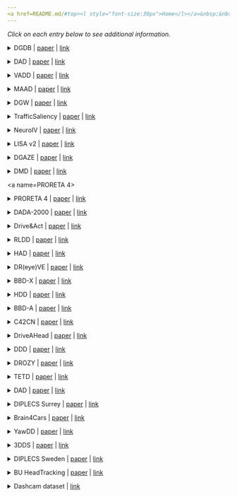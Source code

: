 ```yaml
---
<a href=README.md/#top><l style="font-size:30px">Home</l></a>&nbsp;&nbsp;| <a href=behavioral.md><l style="font-size:30px">Behavioral</l></a>&nbsp;&nbsp;| <a href=scene_gaze.md><l style="font-size:30px">Applications</l></a>&nbsp;&nbsp;| <l style="font-size:35px">Datasets</l>&nbsp;&nbsp;
---
```


*Click on each entry below to see additional information.*
<a name=DGDB></a>
<details close>
<summary>DGDB | <a href=https://arxiv.org/pdf/2204.08096v1.pdf>paper</a> | <a href=https://data.mendeley.com/datasets/ptcp7rp3wb/1>link</a></summary>
<ul>
Description: Synthetic dataset for machine learning models to detect and analyze drivers' various distracted behavior and different gaze zones. 
</ul>
</summary>
<ul>
Data: driver video
</ul>
</summary>
<ul>
Annotations: gaze area labels, action labels, appearance labels
</ul>
<ul>
<pre>
@article{2022_arXiv_Rahman,
    author = "Rahman, Mohammed Shaiqur and Venkatachalapathy, Archana and Sharma, Anuj and Wang, Jiyang and Gursoy, Senem Velipasalar and Anastasiu, David and Wang, Shuo",
    title = "Dataset for Analyzing Various Gaze Zones and Distracted Behaviors of a Driver",
    journal = "arXiv:2204.08096",
    year = "2022"
}
</pre>
</details>
</ul>

<a name=DAD></a>
<details close>
<summary>DAD | <a href=https://openaccess.thecvf.com/content/WACV2021/papers/Kopuklu_Driver_Anomaly_Detection_A_Dataset_and_Contrastive_Learning_Approach_WACV_2021_paper.pdf>paper</a> | <a href=https://github.com/okankop/Driver-Anomaly-Detection>link</a></summary>
<ul>
Description: Videos of normal and anomalous behaviors (manual/visual distractions) of drivers.
</ul>
</summary>
<ul>
Data: driver video
</ul>
</summary>
<ul>
Annotations: action labels
</ul>
<ul>
<pre>
@inproceedings{2021_WACV_Kopuklu,
    author = "Kopuklu, Okan and Zheng, Jiapeng and Xu, Hang and Rigoll, Gerhard",
    title = "Driver anomaly detection: A dataset and contrastive learning approach",
    booktitle = "Proceedings of the IEEE/CVF Winter Conference on Applications of Computer Vision",
    pages = "91--100",
    year = "2021"
}
</pre>
</details>
</ul>

<a name=VADD></a>
<details close>
<summary>VADD | <a href=https://doi.org/10.1109/TITS.2021.3053178>paper</a> | <a href=https://github.com/epan-utbm/VADD-Saliency-Dataset>link</a></summary>
<ul>
Description: Data is not available
</ul>
<ul>
<pre>
@article{2021_T-ITS_Lateef,
    author = "Lateef, Fahad and Kas, Mohamed and Ruichek, Yassine",
    title = "Saliency heat-map as visual attention for autonomous driving using generative adversarial network (gan)",
    journal = "IEEE Transactions on Intelligent Transportation Systems",
    year = "2021"
}
</pre>
</details>
</ul>

<a name=MAAD></a>
<details close>
<summary>MAAD | <a href=https://openaccess.thecvf.com/content/ICCV2021W/EPIC/papers/Gopinath_MAAD_A_Model_and_Dataset_for_Attended_Awareness_in_Driving_ICCVW_2021_paper.pdf>paper</a> | <a href=https://github.com/ToyotaResearchInstitute/att-aware/>link</a></summary>
<ul>
Description: A subset of videos from DR(eye)VE annotated with gaze collected in lab conditions.
</ul>
</summary>
<ul>
Data: eye-tracking, scene video
</ul>
</summary>
<ul>
Annotations: task labels
</ul>
<ul>
<pre>
@inproceedings{2021_ICCVW_Gopinath,
    author = "Gopinath, Deepak and Rosman, Guy and Stent, Simon and Terahata, Katsuya and Fletcher, Luke and Argall, Brenna and Leonard, John",
    title = {MAAD: A Model and Dataset for" Attended Awareness" in Driving},
    booktitle = "ICCVW",
    pages = "3426--3436",
    year = "2021"
}
</pre>
</details>
</ul>

<a name=DGW></a>
<details close>
<summary>DGW | <a href=https://openaccess.thecvf.com/content/ICCV2021W/AVVision/papers/Ghosh_Speak2Label_Using_Domain_Knowledge_for_Creating_a_Large_Scale_Driver_ICCVW_2021_paper.pdf>paper</a> | <a href=https://sites.google.com/view/drivergazeprediction/home>link</a></summary>
<ul>
Description: Videos of drivers fixating on different areas in the vehicle without constraining their head and eye movements
</ul>
</summary>
<ul>
Data: driver video
</ul>
</summary>
<ul>
Annotations: gaze area labels
</ul>
<ul>
<pre>
@inproceedings{2021_ICCVW_Ghosh,
    author = "Ghosh, Shreya and Dhall, Abhinav and Sharma, Garima and Gupta, Sarthak and Sebe, Nicu",
    title = "Speak2label: Using domain knowledge for creating a large scale driver gaze zone estimation dataset",
    booktitle = "ICCVW",
    year = "2021"
}
</pre>
</details>
</ul>

<a name=TrafficSaliency></a>
<details close>
<summary>TrafficSaliency | <a href=https://doi.org/10.1109/TITS.2019.2915540>paper</a> | <a href=https://github.com/taodeng/CDNN-traffic-saliency>link</a></summary>
<ul>
Description: 16 videos of driving scenes with gaze data of 28 subjects recorded in the lab with eye-tracker
</ul>
</summary>
<ul>
Data: eye-tracking, scene video
</ul>
<ul>
<pre>
@article{2020_T-ITS_Deng,
    author = "Deng, Tao and Yan, Hongmei and Qin, Long and Ngo, Thuyen and Manjunath, BS",
    title = "How do drivers allocate their potential attention? Driving fixation prediction via convolutional neural networks",
    journal = "IEEE Transactions on Intelligent Transportation Systems",
    volume = "21",
    number = "5",
    pages = "2146--2154",
    year = "2019",
    publisher = "IEEE"
}
</pre>
</details>
</ul>

<a name=NeuroIV></a>
<details close>
<summary>NeuroIV | <a href=https://doi.org/10.1109/TITS.2020.3022921>paper</a> | <a href=https://github.com/ispc-lab/NeuroIV>link</a></summary>
<ul>
Description: Videos of drivers performing secondary tasks, making hand gestures and observing different regions inside the vehicle recorded with DAVIS and depth sensor
</ul>
</summary>
<ul>
Data: driver video
</ul>
<ul>
<pre>
@article{2020_T-ITS_Chen,
    author = {Chen, Guang and Wang, Fa and Li, Weijun and Hong, Lin and Conradt, J{\"o}rg and Chen, Jieneng and Zhang, Zhenyan and Lu, Yiwen and Knoll, Alois},
    title = "NeuroIV: Neuromorphic vision meets intelligent vehicle towards safe driving with a new database and baseline evaluations",
    journal = "IEEE Transactions on Intelligent Transportation Systems",
    year = "2020"
}
</pre>
</details>
</ul>

<a name=LISA v2></a>
<details close>
<summary>LISA v2 | <a href=https://doi.org/10.1109/IV47402.2020.9304573>paper</a> | <a href=https://github.com/arangesh/GPCycleGAN>link</a></summary>
<ul>
Description: Videos of drivers with and without eyeglasses recorded under different lighting conditions
</ul>
</summary>
<ul>
Data: driver video
</ul>
<ul>
<pre>
@inproceedings{2020_IV_Rangesh,
    author = "Rangesh, Akshay and Zhang, Bowen and Trivedi, Mohan M",
    title = "Driver gaze estimation in the real world: Overcoming the eyeglass challenge",
    booktitle = "IV",
    year = "2020"
}
</pre>
</details>
</ul>

<a name=DGAZE></a>
<details close>
<summary>DGAZE | <a href=http://cdn.iiit.ac.in/cdn/cvit.iiit.ac.in/images/ConferencePapers/2020/DGAZE_Driver.pdf>paper</a> | <a href=https://github.com/duaisha/DGAZE>link</a></summary>
<ul>
Description: A dataset mapping drivers’ gaze to different areas in a static traffic scene in lab conditions
</ul>
</summary>
<ul>
Data: driver video, scene video
</ul>
</summary>
<ul>
Annotations: bounding boxes
</ul>
<ul>
<pre>
@inproceedings{2020_IROS_Dua,
    author = "Dua, Isha and John, Thrupthi Ann and Gupta, Riya and Jawahar, CV",
    title = "DGAZE: Driver Gaze Mapping on Road",
    booktitle = "IROS",
    year = "2020"
}
</pre>
</details>
</ul>

<a name=DMD></a>
<details close>
<summary>DMD | <a href=https://doi.org/10.1007/978-3-030-66823-5_23>paper</a> | <a href=https://dmd.vicomtech.org/>link</a></summary>
<ul>
Description: A diverse multi-modal dataset of drivers performing various secondary tasks, observing different regions inside the car, and showing signs of drowsiness recorded on-road and in simulation environment
</ul>
</summary>
<ul>
Data: driver video, scene video, vehicle data
</ul>
</summary>
<ul>
Annotations: bounding boxes, action labels
</ul>
<ul>
<pre>
@inproceedings{2020_ECCVW_Ortega,
    author = "Ortega, Juan Diego and Kose, Neslihan and Ca{\\textasciitilde n}as, Paola and Chao, Min-An and Unnervik, Alexander and Nieto, Marcos and Otaegui, Oihana and Salgado, Luis",
    title = "Dmd: A large-scale multi-modal driver monitoring dataset for attention and alertness analysis",
    booktitle = "ECCV",
    year = "2020"
}
</pre>
</details>
</ul>

<a name=PRORETA 4></a>
<details close>
<summary>PRORETA 4 | <a href=https://doi.org/10.1109/IVS.2019.8814224>paper</a> | <a href=https://www.proreta.tu-darmstadt.de/proreta_1_4/proreta4_1/datasets_1/index.en.jsp>link</a></summary>
<ul>
Description: Videos of traffic scenes recorded in instrumented vehicle with driver’s gaze data for evaluating accuracy of detecting driver’s current object of fixation
</ul>
</summary>
<ul>
Data: eye-tracking, driver video, scene video
</ul>
<ul>
<pre>
@inproceedings{2019_IV_Schwehr,
    author = "Schwehr, Julian and Knaust, Moritz and Willert, Volker",
    title = "How to evaluate object-of-fixation detection",
    booktitle = "IV",
    year = "2019"
}
</pre>
</details>
</ul>

<a name=DADA-2000></a>
<details close>
<summary>DADA-2000 | <a href=https://doi.org/10.1109/ITSC.2019.8917218>paper</a> | <a href=https://github.com/JWFangit/LOTVS-DADA>link</a></summary>
<ul>
Description: 2000 videos of accident videos collected from video hosting websites with eye-tracking data from 20 subjects collected in the lab.
</ul>
</summary>
<ul>
Data: eye-tracking, scene video
</ul>
</summary>
<ul>
Annotations: bounding boxes, accident category labels
</ul>
<ul>
<pre>
@inproceedings{2019_ITSC_Fang,
    author = "Fang, Jianwu and Yan, Dingxin and Qiao, Jiahuan and Xue, Jianru and Wang, He and Li, Sen",
    title = "{DADA-2000: Can Driving Accident be Predicted by Driver Attentionƒ Analyzed by A Benchmark}",
    booktitle = "ITSC",
    year = "2019"
}
</pre>
</details>
</ul>

<a name=Drive&Act></a>
<details close>
<summary>Drive&Act | <a href=https://openaccess.thecvf.com/content_ICCV_2019/papers/Martin_DriveAct_A_Multi-Modal_Dataset_for_Fine-Grained_Driver_Behavior_Recognition_in_ICCV_2019_paper.pdf>paper</a> | <a href=https://www.driveandact.com/>link</a></summary>
<ul>
Description: Videos of drivers performing various driving- and non-driving-related tasks
</ul>
</summary>
<ul>
Data: driver video
</ul>
</summary>
<ul>
Annotations: semantic maps, action labels
</ul>
<ul>
<pre>
@inproceedings{2019_ICCV_Martin,
    author = "Martin, Manuel and Roitberg, Alina and Haurilet, Monica and Horne, Matthias and Rei{\ss}, Simon and Voit, Michael and Stiefelhagen, Rainer",
    title = "Drive\\&act: A multi-modal dataset for fine-grained driver behavior recognition in autonomous vehicles",
    booktitle = "ICCV",
    year = "2019"
}
</pre>
</details>
</ul>

<a name=RLDD></a>
<details close>
<summary>RLDD | <a href=https://openaccess.thecvf.com/content_CVPRW_2019/papers/AMFG/Ghoddoosian_A_Realistic_Dataset_and_Baseline_Temporal_Model_for_Early_Drowsiness_CVPRW_2019_paper.pdf>paper</a> | <a href=https://github.com/rezaghoddoosian/Early-Drowsiness-Detection>link</a></summary>
<ul>
Description: Crowdsourced videos of people in various states of drowsiness recorded in indoor environments
</ul>
</summary>
<ul>
Data: driver video
</ul>
</summary>
<ul>
Annotations: drowsiness labels
</ul>
<ul>
<pre>
@inproceedings{2019_CVPRW_Ghoddoosian,
    author = "Ghoddoosian, Reza and Galib, Marnim and Athitsos, Vassilis",
    title = "A realistic dataset and baseline temporal model for early drowsiness detection",
    booktitle = "CVPRW",
    year = "2019"
}
</pre>
</details>
</ul>

<a name=HAD></a>
<details close>
<summary>HAD | <a href=https://openaccess.thecvf.com/content_CVPR_2019/papers/Kim_Grounding_Human-To-Vehicle_Advice_for_Self-Driving_Vehicles_CVPR_2019_paper.pdf>paper</a> | <a href=https://usa.honda-ri.com/HAD>link</a></summary>
<ul>
Description: A subset of videos from HDD naturalistic dataset annotated with textual advice containing 1) goals – where the vehicle should move and 2) attention – where the vehicle should look
</ul>
</summary>
<ul>
Data: scene video, vehicle data
</ul>
</summary>
<ul>
Annotations: goal and attention labels
</ul>
<ul>
<pre>
@inproceedings{2019_CVPR_Kim,
    author = "Kim, Jinkyu and Misu, Teruhisa and Chen, Yi-Ting and Tawari, Ashish and Canny, John",
    title = "Grounding human-to-vehicle advice for self-driving vehicles",
    booktitle = "CVPR",
    year = "2019"
}
</pre>
</details>
</ul>

<a name=DR(eye)VE></a>
<details close>
<summary>DR(eye)VE | <a href=https://doi.org/10.1109/TPAMI.2018.2845370>paper</a> | <a href=http://imagelab.ing.unimore.it/dreyeve>link</a></summary>
<ul>
Description: Driving videos recorded on-road with corresponding gaze data of the driver
</ul>
</summary>
<ul>
Data: eye-tracking, scene video, vehicle data
</ul>
</summary>
<ul>
Annotations: weather and road type labels
</ul>
<ul>
<pre>
@article{2018_PAMI_Palazzi,
    author = "Palazzi, Andrea and Abati, Davide and Solera, Francesco and Cucchiara, Rita and others",
    title = "{Predicting the Driver's Focus of Attention: the DR (eye) VE Project}",
    journal = "IEEE TPAMI",
    volume = "41",
    number = "7",
    pages = "1720--1733",
    year = "2018"
}
</pre>
</details>
</ul>

<a name=BBD-X></a>
<details close>
<summary>BBD-X | <a href=https://openaccess.thecvf.com/content_ECCV_2018/papers/Jinkyu_Kim_Textual_Explanations_for_ECCV_2018_paper.pdf>paper</a> | <a href=https://github.com/JinkyuKimUCB/BDD-X-dataset>link</a></summary>
<ul>
Description: A subset of videos from BDD dataset annotated with textual descriptions of actions performed by the vehicle and explanations justifying those actions
</ul>
</summary>
<ul>
Data: scene video, vehicle data
</ul>
</summary>
<ul>
Annotations: action explanations
</ul>
<ul>
<pre>
@inproceedings{2018_ECCV_Kim,
    author = "Kim, Jinkyu and Rohrbach, Anna and Darrell, Trevor and Canny, John and Akata, Zeynep",
    title = "Textual explanations for self-driving vehicles",
    booktitle = "ECCV",
    year = "2018"
}
</pre>
</details>
</ul>

<a name=HDD></a>
<details close>
<summary>HDD | <a href=https://openaccess.thecvf.com/content_cvpr_2018/papers/Ramanishka_Toward_Driving_Scene_CVPR_2018_paper.pdf>paper</a> | <a href=https://usa.honda-ri.com/HDD>link</a></summary>
<ul>
Description: A large naturalistic driving dataset with driving footage, vehicle telemetry and annotations for vehicle actions and their justifications
</ul>
</summary>
<ul>
Data: scene video, vehicle data
</ul>
</summary>
<ul>
Annotations: bounding boxes, action labels
</ul>
<ul>
<pre>
@inproceedings{2018_CVPR_Ramanishka,
    author = "Ramanishka, Vasili and Chen, Yi-Ting and Misu, Teruhisa and Saenko, Kate",
    title = "Toward driving scene understanding: A dataset for learning driver behavior and causal reasoning",
    booktitle = "CVPR",
    year = "2018"
}
</pre>
</details>
</ul>

<a name=BBD-A></a>
<details close>
<summary>BBD-A | <a href=https://doi.org/10.1007/978-3-030-20873-8_42>paper</a> | <a href=https://bdd-data.berkeley.edu/>link</a></summary>
<ul>
Description: A set of short video clips extracted from the Berkeley Deep Drive (BDD) dataset with additional eye-tracking data collected in the lab from 45 subjects
</ul>
</summary>
<ul>
Data: eye-tracking, scene video, vehicle data
</ul>
<ul>
<pre>
@inproceedings{2018_ACCV_Xia,
    author = "Xia, Ye and Zhang, Danqing and Kim, Jinkyu and Nakayama, Ken and Zipser, Karl and Whitney, David",
    title = "Predicting driver attention in critical situations",
    booktitle = "ACCV",
    year = "2018"
}
</pre>
</details>
</ul>

<a name=C42CN></a>
<details close>
<summary>C42CN | <a href=https://doi.org/10.1038/sdata.2017.110>paper</a> | <a href=https://osf.io/c42cn/>link</a></summary>
<ul>
Description: A multi-modal dataset acquired in a controlled experiment on a driving simulator under 4 conditions: no distraction, cognitive, emotional and sensorimotor distraction.
</ul>
</summary>
<ul>
Data: eye-tracking, scene video, physiological signal
</ul>
<ul>
<pre>
@article{2017_NatSciData_Taamneh,
    author = "Taamneh, Salah and Tsiamyrtzis, Panagiotis and Dcosta, Malcolm and Buddharaju, Pradeep and Khatri, Ashik and Manser, Michael and Ferris, Thomas and Wunderlich, Robert and Pavlidis, Ioannis",
    title = "A multimodal dataset for various forms of distracted driving",
    journal = "Scientific Data",
    volume = "4",
    pages = "170110",
    year = "2017"
}
</pre>
</details>
</ul>

<a name=DriveAHead></a>
<details close>
<summary>DriveAHead | <a href=https://openaccess.thecvf.com/content_cvpr_2017_workshops/w13/papers/Schwarz_DriveAHead_-_A_CVPR_2017_paper.pdf>paper</a> | <a href=https://cvhci.anthropomatik.kit.edu/data/DriveAHead/>link</a></summary>
<ul>
Description: Videos of drivers with frame-level head pose annotations obtained from a motion-capture system
</ul>
</summary>
<ul>
Data: driver video
</ul>
</summary>
<ul>
Annotations: occlusion, head pose, depth
</ul>
<ul>
<pre>
@inproceedings{2017_CVPRW_Schwarz,
    author = "Schwarz, Anke and Haurilet, Monica and Martinez, Manuel and Stiefelhagen, Rainer",
    title = "Driveahead-a large-scale driver head pose dataset",
    booktitle = "CVPRW",
    pages = "1--10",
    year = "2017"
}
</pre>
</details>
</ul>

<a name=DDD></a>
<details close>
<summary>DDD | <a href=https://doi.org/10.1007/978-3-319-54526-4_9>paper</a> | <a href=http://cv.cs.nthu.edu.tw/php/callforpaper/datasets/DDD/>link</a></summary>
<ul>
Description: Videos of human subjects simulating different levels of drowsiness while driving in a simulator
</ul>
</summary>
<ul>
Data: driver video
</ul>
</summary>
<ul>
Annotations: drowsiness labels
</ul>
<ul>
<pre>
@inproceedings{2017_ACCV_Weng,
    author = "Weng, Ching-Hua and Lai, Ying-Hsiu and Lai, Shang-Hong",
    title = "Driver drowsiness detection via a hierarchical temporal deep belief network",
    booktitle = "ACCV",
    year = "2016"
}
</pre>
</details>
</ul>

<a name=DROZY></a>
<details close>
<summary>DROZY | <a href=https://doi.org/10.1109/WACV.2016.7477715>paper</a> | <a href=http://www.drozy.ulg.ac.be/>link</a></summary>
<ul>
Description: Videos and physiological data from subjects in different drowsiness states after prolonged waking
</ul>
</summary>
<ul>
Data: driver video, physiological signal
</ul>
</summary>
<ul>
Annotations: drowsiness labels
</ul>
<ul>
<pre>
@inproceedings{2016_WACV_Massoz,
    author = "Massoz, Quentin and Langohr, Thomas and Fran{\c{c}}ois, Cl{\'e}mentine and Verly, Jacques G",
    title = "The ULg multimodality drowsiness database (called DROZY) and examples of use",
    booktitle = "WACV",
    year = "2016"
}
</pre>
</details>
</ul>

<a name=TETD></a>
<details close>
<summary>TETD | <a href=https://doi.org/10.1109/TITS.2016.2535402>paper</a> | <a href=https://github.com/taodeng/traffic-eye-tracking-dataset>link</a></summary>
<ul>
Description: A set of 100 images of traffic scenes with corresponding eye-tracking data from 20 subjects
</ul>
</summary>
<ul>
Data: eye-tracking, scene images
</ul>
<ul>
<pre>
@article{2016_T-ITS_Deng,
    author = "Deng, Tao and Yang, Kaifu and Li, Yongjie and Yan, Hongmei",
    title = "Where does the driver look? Top-down-based saliency detection in a traffic driving environment",
    journal = "IEEE Transactions on Intelligent Transportation Systems",
    volume = "17",
    number = "7",
    pages = "2051--2062",
    year = "2016",
    publisher = "IEEE"
}
</pre>
</details>
</ul>

<a name=DAD></a>
<details close>
<summary>DAD | <a href=https://doi.org/10.1007/978-3-319-54190-7_9>paper</a> | <a href=https://aliensunmin.github.io/project/dashcam/>link</a></summary>
<ul>
Description: Videos of accidents recorded with dashboard cameras sourced from video hosting sites with annotations for accidents and road users involved in them
</ul>
</summary>
<ul>
Data: scene video
</ul>
</summary>
<ul>
Annotations: bounding boxes, accident category labels
</ul>
<ul>
<pre>
@inproceedings{2016_ACCV_Chan,
    author = "Chan, Fu-Hsiang and Chen, Yu-Ting and Xiang, Yu and Sun, Min",
    title = "Anticipating accidents in dashcam videos",
    booktitle = "ACCV",
    year = "2016"
}
</pre>
</details>
</ul>

<a name=DIPLECS Surrey></a>
<details close>
<summary>DIPLECS Surrey | <a href=https://doi.org/10.1109/TVT.2015.2487826>paper</a> | <a href=https://cvssp.org/data/diplecs/>link</a></summary>
<ul>
Description: Driving videos with steering information recorded in different cars and environments
</ul>
</summary>
<ul>
Data: scene video, vehicle data
</ul>
<ul>
<pre>
@article{2015_TranVehTech_Pugeault,
    author = "Pugeault, Nicolas and Bowden, Richard",
    title = "How much of driving is preattentive?",
    journal = "IEEE Transactions on Vehicular Technology",
    volume = "64",
    number = "12",
    pages = "5424--5438",
    year = "2015",
    publisher = "IEEE"
}
</pre>
</details>
</ul>

<a name=Brain4Cars></a>
<details close>
<summary>Brain4Cars | <a href=https://openaccess.thecvf.com/content_iccv_2015/papers/Jain_Car_That_Knows_ICCV_2015_paper.pdf>paper</a> | <a href=https://github.com/asheshjain399/ICCV2015_Brain4Cars>link</a></summary>
<ul>
Description: Synchronized videos from scene and driver-facing cameras of drivers performing various maneuvers in traffic
</ul>
</summary>
<ul>
Data: driver video, scene video, vehicle data
</ul>
</summary>
<ul>
Annotations: action labels
</ul>
<ul>
<pre>
@inproceedings{2015_ICCV_Jain,
    author = "Jain, Ashesh and Koppula, Hema S and Raghavan, Bharad and Soh, Shane and Saxena, Ashutosh",
    title = "Car that knows before you do: Anticipating maneuvers via learning temporal driving models",
    booktitle = "ICCV",
    year = "2015"
}
</pre>
</details>
</ul>

<a name=YawDD></a>
<details close>
<summary>YawDD | <a href=https://doi.org/10.1145/2557642.2563678>paper</a> | <a href=https://ieee-dataport.org/open-access/yawdd-yawning-detection-dataset>link</a></summary>
<ul>
Description: Recordings of human subjects in parked vehicles simulating normal driving, singing and taslking, and yawning
</ul>
</summary>
<ul>
Data: driver video
</ul>
</summary>
<ul>
Annotations: bounding boxes, action labels
</ul>
<ul>
<pre>
@inproceedings{2014_ACM_Abtahi,
    author = "Abtahi, Shabnam and Omidyeganeh, Mona and Shirmohammadi, Shervin and Hariri, Behnoosh",
    title = "{YawDD: A yawning detection dataset}",
    booktitle = "Proceedings of the ACM Multimedia Systems Conference",
    year = "2014"
}
</pre>
</details>
</ul>

<a name=3DDS></a>
<details close>
<summary>3DDS | <a href=http://www.bmva.org/bmvc/2011/proceedings/paper85/paper85.pdf>paper</a> | <a href=http://ilab.usc.edu/borji/Resources.html>link</a></summary>
<ul>
Description: Videos and eye-tracking data of people playing 3D driving simulator game
</ul>
</summary>
<ul>
Data: eye-tracking, scene video
</ul>
<ul>
<pre>
@inproceedings{2011_BMVC_Borji,
    author = "Borji, Ali and Sihite, Dicky N and Itti, Laurent",
    title = "Computational Modeling of Top-down Visual Attention in Interactive Environments.",
    booktitle = "BMVC",
    year = "2011"
}
</pre>
</details>
</ul>

<a name=DIPLECS Sweden></a>
<details close>
<summary>DIPLECS Sweden | <a href=https://doi.org/10.1007/978-3-642-15567-3_12>paper</a> | <a href=https://cvssp.org/data/diplecs/>link</a></summary>
<ul>
Description: Driving videos with steering information recorded in different cars and environments
</ul>
</summary>
<ul>
Data: scene video, vehicle data
</ul>
<ul>
<pre>
@inproceedings{2010_ACCV_Pugeault,
    author = "Pugeault, Nicolas and Bowden, Richard",
    title = "Learning pre-attentive driving behaviour from holistic visual features",
    booktitle = "ECCV",
    year = "2010"
}
</pre>
</details>
</ul>

<a name=BU HeadTracking></a>
<details close>
<summary>BU HeadTracking | <a href=https://doi.org/10.1109/34.845375>paper</a> | <a href=https://www.cs.bu.edu/groups/ivc/HeadTracking/>link</a></summary>
<ul>
Description: Videos and head tracking information for multiple human subjects recorded in diverse conditions
</ul>
</summary>
<ul>
Data: driver video
</ul>
</summary>
<ul>
Annotations: head pose
</ul>
<ul>
<pre>
@article{2000_PAMI_LaCascia,
    author = "La Cascia, Marco and Sclaroff, Stan and Athitsos, Vassilis",
    title = "Fast, reliable head tracking under varying illumination: An approach based on registration of texture-mapped 3D models",
    journal = "IEEE Transactions on Pattern Analysis and Machine Intelligence",
    volume = "22",
    number = "4",
    pages = "322--336",
    year = "2000"
}
</pre>
</details>
</ul>

<a name=Dashcam dataset></a>
<details close>
<summary>Dashcam dataset | <a href=https://github.com/SullyChen/driving-datasets>link</a></summary>
<ul>
Description: Driving videos with steering information recorded on road
</ul>
</summary>
<ul>
Data: scene video
</ul>
<ul>
<pre>
</pre>
</details>
</ul>

